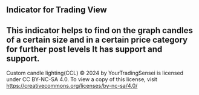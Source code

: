 Indicator for Trading View
---------------------------------------------------------------------------------------------------------------------------------------
This indicator helps to find on the graph candles of a certain size and in a certain price category for further post levels
It has support and support.
---------------------------------------------------------------------------------------------------------------------------------------
Custom candle lighting(CCL) © 2024 by YourTradingSensei is licensed under CC BY-NC-SA 4.0. To view a copy of this license, visit https://creativecommons.org/licenses/by-nc-sa/4.0/
